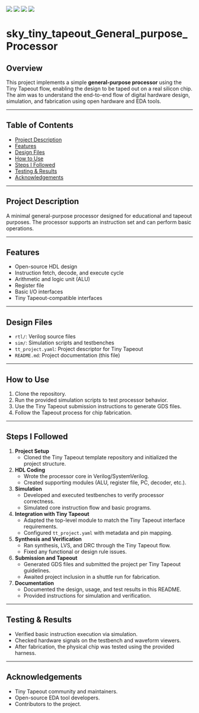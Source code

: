 
![](../../workflows/gds/badge.svg) ![](../../workflows/docs/badge.svg) ![](../../workflows/test/badge.svg) ![](../../workflows/fpga/badge.svg)

# sky_tiny_tapeout_General_purpose_Processor

## Overview

This project implements a simple **general-purpose processor** using the Tiny Tapeout flow, enabling the design to be taped out on a real silicon chip. The aim was to understand the end-to-end flow of digital hardware design, simulation, and fabrication using open hardware and EDA tools.

---

## Table of Contents

- [Project Description](#project-description)
- [Features](#features)
- [Design Files](#design-files)
- [How to Use](#how-to-use)
- [Steps I Followed](#steps-i-followed)
- [Testing & Results](#testing--results)
- [Acknowledgements](#acknowledgements)

---

## Project Description

A minimal general-purpose processor designed for educational and tapeout purposes. The processor supports an instruction set and can perform basic operations.

---

## Features

- Open-source HDL design
- Instruction fetch, decode, and execute cycle
- Arithmetic and logic unit (ALU)
- Register file
- Basic I/O interfaces
- Tiny Tapeout-compatible interfaces

---

## Design Files

- `rtl/`: Verilog source files
- `sim/`: Simulation scripts and testbenches
- `tt_project.yaml`: Project descriptor for Tiny Tapeout
- `README.md`: Project documentation (this file)

---

## How to Use

1. Clone the repository.
2. Run the provided simulation scripts to test processor behavior.
3. Use the Tiny Tapeout submission instructions to generate GDS files.
4. Follow the Tapeout process for chip fabrication.

---

## Steps I Followed

1. **Project Setup**
   - Cloned the Tiny Tapeout template repository and initialized the project structure.
2. **HDL Coding**
   - Wrote the processor core in Verilog/SystemVerilog.
   - Created supporting modules (ALU, register file, PC, decoder, etc.).
3. **Simulation**
   - Developed and executed testbenches to verify processor correctness.
   - Simulated core instruction flow and basic programs.
4. **Integration with Tiny Tapeout**
   - Adapted the top-level module to match the Tiny Tapeout interface requirements.
   - Configured `tt_project.yaml` with metadata and pin mapping.
5. **Synthesis and Verification**
   - Ran synthesis, LVS, and DRC through the Tiny Tapeout flow.
   - Fixed any functional or design rule issues.
6. **Submission and Tapeout**
   - Generated GDS files and submitted the project per Tiny Tapeout guidelines.
   - Awaited project inclusion in a shuttle run for fabrication.
7. **Documentation**
   - Documented the design, usage, and test results in this README.
   - Provided instructions for simulation and verification.

---

## Testing & Results

- Verified basic instruction execution via simulation.
- Checked hardware signals on the testbench and waveform viewers.
- After fabrication, the physical chip was tested using the provided harness.

---

## Acknowledgements

- Tiny Tapeout community and maintainers.
- Open-source EDA tool developers.
- Contributors to the project.

